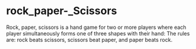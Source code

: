 # rock_paper-_Scissors
Rock, paper, scissors is a hand game for two or more players where each player simultaneously forms one of three shapes with their hand:
The rules are: rock beats scissors, scissors beat paper, and paper beats rock.
